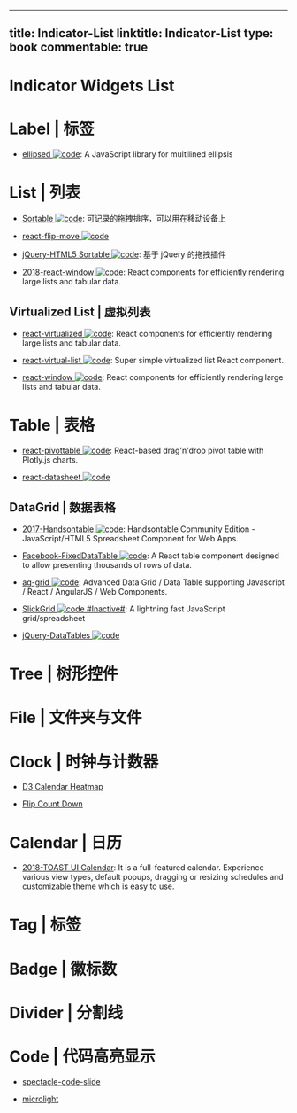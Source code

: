 
---
title: Indicator-List
linktitle: Indicator-List
type: book
commentable: true
---

# Indicator Widgets List

# Label | 标签

- [ellipsed ![code](https://ng-tech.icu/assets/code.svg)](https://github.com/nzambello/ellipsed): A JavaScript library for multilined ellipsis

# List | 列表

- [Sortable ![code](https://ng-tech.icu/assets/code.svg)](http://rubaxa.github.io/Sortable/): 可记录的拖拽排序，可以用在移动设备上

- [react-flip-move ![code](https://ng-tech.icu/assets/code.svg)](https://github.com/joshwcomeau/react-flip-move#enterleave-animations)

- [jQuery-HTML5 Sortable ![code](https://ng-tech.icu/assets/code.svg)](http://farhadi.ir/projects/html5sortable/): 基于 jQuery 的拖拽插件

- [2018-react-window ![code](https://ng-tech.icu/assets/code.svg)](https://github.com/bvaughn/react-window): React components for efficiently rendering large lists and tabular data.

## Virtualized List | 虚拟列表

- [react-virtualized ![code](https://ng-tech.icu/assets/code.svg)](https://bvaughn.github.io/react-virtualized/): React components for efficiently rendering large lists and tabular data.

- [react-virtual-list ![code](https://ng-tech.icu/assets/code.svg)](https://github.com/developerdizzle/react-virtual-list): Super simple virtualized list React component.

- [react-window ![code](https://ng-tech.icu/assets/code.svg)](https://github.com/bvaughn/react-window): React components for efficiently rendering large lists and tabular data.

# Table | 表格

- [react-pivottable ![code](https://ng-tech.icu/assets/code.svg)](https://react-pivottable.js.org/): React-based drag'n'drop pivot table with Plotly.js charts.

- [react-datasheet ![code](https://ng-tech.icu/assets/code.svg)](https://nadbm.github.io/react-datasheet/)

## DataGrid | 数据表格

- [2017-Handsontable ![code](https://ng-tech.icu/assets/code.svg)](https://github.com/handsontable/handsontable): Handsontable Community Edition - JavaScript/HTML5 Spreadsheet Component for Web Apps.

- [Facebook-FixedDataTable ![code](https://ng-tech.icu/assets/code.svg)](http://facebook.github.io/fixed-data-table/getting-started.html): A React table component designed to allow presenting thousands of rows of data.

- [ag-grid ![code](https://ng-tech.icu/assets/code.svg)](https://github.com/ceolter/ag-grid): Advanced Data Grid / Data Table supporting Javascript / React / AngularJS / Web Components.

- [SlickGrid ![code](https://ng-tech.icu/assets/code.svg) #Inactive#](https://github.com/mleibman/SlickGrid): A lightning fast JavaScript grid/spreadsheet

- [jQuery-DataTables ![code](https://ng-tech.icu/assets/code.svg)](https://www.datatables.net/examples/basic_init/zero_configuration.html)

# Tree | 树形控件

# File | 文件夹与文件

# Clock | 时钟与计数器

- [D3 Calendar Heatmap](https://github.com/DKirwan/calendar-heatmap)

- [Flip Count Down](https://github.com/xdan/flipcountdown)

# Calendar | 日历

- [2018-TOAST UI Calendar](http://ui.toast.com/tui-calendar/): It is a full-featured calendar. Experience various view types, default popups, dragging or resizing schedules and customizable theme which is easy to use.

# Tag | 标签

# Badge | 徽标数

# Divider | 分割线

# Code | 代码高亮显示

- [spectacle-code-slide](https://github.com/thejameskyle/spectacle-code-slide)

- [microlight](https://github.com/asvd/microlight)

    